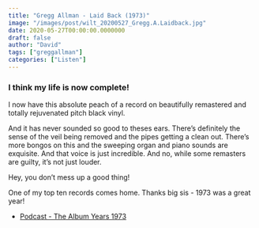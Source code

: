 ```yaml
---
title: "Gregg Allman - Laid Back (1973)"
image: "/images/post/wilt_20200527_Gregg.A.Laidback.jpg"
date: 2020-05-27T00:00:00.0000000
draft: false
author: "David"
tags: ["greggallman"]
categories: ["Listen"]
---
```

### I think my life is now complete!   
  
I now have this absolute peach of a record on beautifully remastered and totally rejuvenated pitch black vinyl.   
  
And it has never sounded so good to theses ears.  There’s definitely the sense of the veil being removed and the pipes getting a clean out. There’s more bongos on this and the sweeping organ and piano sounds are exquisite. And that voice is just incredible.  And no, while some remasters are guilty, it’s not just louder.   
  
Hey, you don’t mess up a good thing!     
  
One of my top ten records comes home. Thanks big sis - 1973 was a great year!  

-  [Podcast - The Album Years 1973](https://podtail.com/podcast/the-album-years/episode-2-1973/)